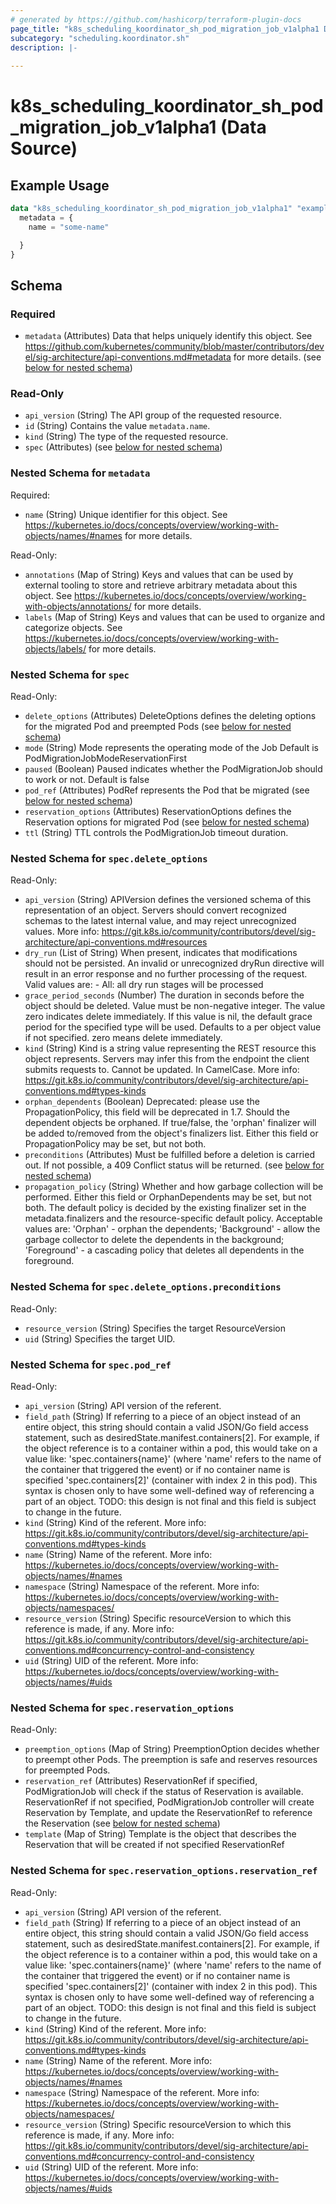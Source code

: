 ```yaml
---
# generated by https://github.com/hashicorp/terraform-plugin-docs
page_title: "k8s_scheduling_koordinator_sh_pod_migration_job_v1alpha1 Data Source - terraform-provider-k8s"
subcategory: "scheduling.koordinator.sh"
description: |-
  
---
```


# k8s_scheduling_koordinator_sh_pod_migration_job_v1alpha1 (Data Source)



## Example Usage

```terraform
data "k8s_scheduling_koordinator_sh_pod_migration_job_v1alpha1" "example" {
  metadata = {
    name = "some-name"

  }
}
```

<!-- schema generated by tfplugindocs -->
## Schema

### Required

- `metadata` (Attributes) Data that helps uniquely identify this object. See https://github.com/kubernetes/community/blob/master/contributors/devel/sig-architecture/api-conventions.md#metadata for more details. (see [below for nested schema](#nestedatt--metadata))

### Read-Only

- `api_version` (String) The API group of the requested resource.
- `id` (String) Contains the value `metadata.name`.
- `kind` (String) The type of the requested resource.
- `spec` (Attributes) (see [below for nested schema](#nestedatt--spec))

<a id="nestedatt--metadata"></a>
### Nested Schema for `metadata`

Required:

- `name` (String) Unique identifier for this object. See https://kubernetes.io/docs/concepts/overview/working-with-objects/names/#names for more details.

Read-Only:

- `annotations` (Map of String) Keys and values that can be used by external tooling to store and retrieve arbitrary metadata about this object. See https://kubernetes.io/docs/concepts/overview/working-with-objects/annotations/ for more details.
- `labels` (Map of String) Keys and values that can be used to organize and categorize objects. See https://kubernetes.io/docs/concepts/overview/working-with-objects/labels/ for more details.


<a id="nestedatt--spec"></a>
### Nested Schema for `spec`

Read-Only:

- `delete_options` (Attributes) DeleteOptions defines the deleting options for the migrated Pod and preempted Pods (see [below for nested schema](#nestedatt--spec--delete_options))
- `mode` (String) Mode represents the operating mode of the Job Default is PodMigrationJobModeReservationFirst
- `paused` (Boolean) Paused indicates whether the PodMigrationJob should to work or not. Default is false
- `pod_ref` (Attributes) PodRef represents the Pod that be migrated (see [below for nested schema](#nestedatt--spec--pod_ref))
- `reservation_options` (Attributes) ReservationOptions defines the Reservation options for migrated Pod (see [below for nested schema](#nestedatt--spec--reservation_options))
- `ttl` (String) TTL controls the PodMigrationJob timeout duration.

<a id="nestedatt--spec--delete_options"></a>
### Nested Schema for `spec.delete_options`

Read-Only:

- `api_version` (String) APIVersion defines the versioned schema of this representation of an object. Servers should convert recognized schemas to the latest internal value, and may reject unrecognized values. More info: https://git.k8s.io/community/contributors/devel/sig-architecture/api-conventions.md#resources
- `dry_run` (List of String) When present, indicates that modifications should not be persisted. An invalid or unrecognized dryRun directive will result in an error response and no further processing of the request. Valid values are: - All: all dry run stages will be processed
- `grace_period_seconds` (Number) The duration in seconds before the object should be deleted. Value must be non-negative integer. The value zero indicates delete immediately. If this value is nil, the default grace period for the specified type will be used. Defaults to a per object value if not specified. zero means delete immediately.
- `kind` (String) Kind is a string value representing the REST resource this object represents. Servers may infer this from the endpoint the client submits requests to. Cannot be updated. In CamelCase. More info: https://git.k8s.io/community/contributors/devel/sig-architecture/api-conventions.md#types-kinds
- `orphan_dependents` (Boolean) Deprecated: please use the PropagationPolicy, this field will be deprecated in 1.7. Should the dependent objects be orphaned. If true/false, the 'orphan' finalizer will be added to/removed from the object's finalizers list. Either this field or PropagationPolicy may be set, but not both.
- `preconditions` (Attributes) Must be fulfilled before a deletion is carried out. If not possible, a 409 Conflict status will be returned. (see [below for nested schema](#nestedatt--spec--delete_options--preconditions))
- `propagation_policy` (String) Whether and how garbage collection will be performed. Either this field or OrphanDependents may be set, but not both. The default policy is decided by the existing finalizer set in the metadata.finalizers and the resource-specific default policy. Acceptable values are: 'Orphan' - orphan the dependents; 'Background' - allow the garbage collector to delete the dependents in the background; 'Foreground' - a cascading policy that deletes all dependents in the foreground.

<a id="nestedatt--spec--delete_options--preconditions"></a>
### Nested Schema for `spec.delete_options.preconditions`

Read-Only:

- `resource_version` (String) Specifies the target ResourceVersion
- `uid` (String) Specifies the target UID.



<a id="nestedatt--spec--pod_ref"></a>
### Nested Schema for `spec.pod_ref`

Read-Only:

- `api_version` (String) API version of the referent.
- `field_path` (String) If referring to a piece of an object instead of an entire object, this string should contain a valid JSON/Go field access statement, such as desiredState.manifest.containers[2]. For example, if the object reference is to a container within a pod, this would take on a value like: 'spec.containers{name}' (where 'name' refers to the name of the container that triggered the event) or if no container name is specified 'spec.containers[2]' (container with index 2 in this pod). This syntax is chosen only to have some well-defined way of referencing a part of an object. TODO: this design is not final and this field is subject to change in the future.
- `kind` (String) Kind of the referent. More info: https://git.k8s.io/community/contributors/devel/sig-architecture/api-conventions.md#types-kinds
- `name` (String) Name of the referent. More info: https://kubernetes.io/docs/concepts/overview/working-with-objects/names/#names
- `namespace` (String) Namespace of the referent. More info: https://kubernetes.io/docs/concepts/overview/working-with-objects/namespaces/
- `resource_version` (String) Specific resourceVersion to which this reference is made, if any. More info: https://git.k8s.io/community/contributors/devel/sig-architecture/api-conventions.md#concurrency-control-and-consistency
- `uid` (String) UID of the referent. More info: https://kubernetes.io/docs/concepts/overview/working-with-objects/names/#uids


<a id="nestedatt--spec--reservation_options"></a>
### Nested Schema for `spec.reservation_options`

Read-Only:

- `preemption_options` (Map of String) PreemptionOption decides whether to preempt other Pods. The preemption is safe and reserves resources for preempted Pods.
- `reservation_ref` (Attributes) ReservationRef if specified, PodMigrationJob will check if the status of Reservation is available. ReservationRef if not specified, PodMigrationJob controller will create Reservation by Template, and update the ReservationRef to reference the Reservation (see [below for nested schema](#nestedatt--spec--reservation_options--reservation_ref))
- `template` (Map of String) Template is the object that describes the Reservation that will be created if not specified ReservationRef

<a id="nestedatt--spec--reservation_options--reservation_ref"></a>
### Nested Schema for `spec.reservation_options.reservation_ref`

Read-Only:

- `api_version` (String) API version of the referent.
- `field_path` (String) If referring to a piece of an object instead of an entire object, this string should contain a valid JSON/Go field access statement, such as desiredState.manifest.containers[2]. For example, if the object reference is to a container within a pod, this would take on a value like: 'spec.containers{name}' (where 'name' refers to the name of the container that triggered the event) or if no container name is specified 'spec.containers[2]' (container with index 2 in this pod). This syntax is chosen only to have some well-defined way of referencing a part of an object. TODO: this design is not final and this field is subject to change in the future.
- `kind` (String) Kind of the referent. More info: https://git.k8s.io/community/contributors/devel/sig-architecture/api-conventions.md#types-kinds
- `name` (String) Name of the referent. More info: https://kubernetes.io/docs/concepts/overview/working-with-objects/names/#names
- `namespace` (String) Namespace of the referent. More info: https://kubernetes.io/docs/concepts/overview/working-with-objects/namespaces/
- `resource_version` (String) Specific resourceVersion to which this reference is made, if any. More info: https://git.k8s.io/community/contributors/devel/sig-architecture/api-conventions.md#concurrency-control-and-consistency
- `uid` (String) UID of the referent. More info: https://kubernetes.io/docs/concepts/overview/working-with-objects/names/#uids
